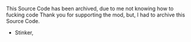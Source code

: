 This Source Code has been archived, due to me not knowing how to fucking code Thank you for supporting the mod, but, I had to archive this Source Code.
- Stinker,